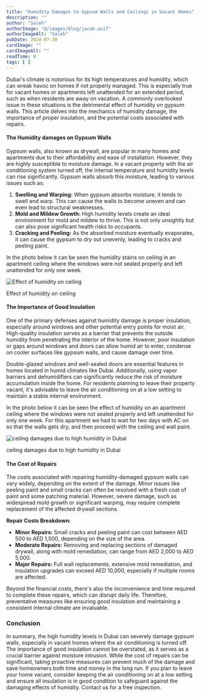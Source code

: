 ```yaml
---
title: "Humidity Damages to Gypsum Walls and Ceilings in Vacant Homes"
description: ""
author: "Saleh"
authorImage: "@/images/blog/jacob.avif"
authorImageAlt: "Saleh"
pubDate: 2024-07-30
cardImage: ""
cardImageAlt: ""
readTime: 0
tags: [ ]
---
```



Dubai's climate is notorious for its high temperatures and humidity, which can wreak havoc on homes if not properly managed. This is especially true for vacant homes or apartments left unattended for an extended period, such as when residents are away on vacation. A commonly overlooked issue in these situations is the detrimental effect of humidity on gypsum walls. This article delves into the mechanics of humidity damage, the importance of proper insulation, and the potential costs associated with repairs.

#### The Humidity damages on Gypsum Walls

Gypsum walls, also known as drywall, are popular in many homes and apartments due to their affordability and ease of installation. However, they are highly susceptible to moisture damage. In a vacant property with the air conditioning system turned off, the internal temperature and humidity levels can rise significantly. Gypsum walls absorb this moisture, leading to various issues such as:

1.  **Swelling and Warping:**  When gypsum absorbs moisture, it tends to swell and warp. This can cause the walls to become uneven and can even lead to structural weaknesses.
2.  **Mold and Mildew Growth:**  High humidity levels create an ideal environment for mold and mildew to thrive. This is not only unsightly but can also pose significant health risks to occupants.
3.  **Cracking and Peeling:**  As the absorbed moisture eventually evaporates, it can cause the gypsum to dry out unevenly, leading to cracks and peeling paint.

In the photo below it can be seen the humidity stains on ceiling in an apartment ceiling where the windows were not sealed properly and left unattended for only one week.

![Effect of humidity on ceiling](https://img1.wsimg.com/isteam/ip/c49a412a-7d5c-4c86-b371-17b58bdd84ac/20240723_105648.jpg/:/cr=t:0%25,l:0%25,w:100%25,h:100%25/rs=w:1280 "Effect of humidity on ceiling")

Effect of humidity on ceiling

#### The Importance of Good Insulation

One of the primary defenses against humidity damage is proper insulation, especially around windows and other potential entry points for moist air. High-quality insulation serves as a barrier that prevents the outside humidity from penetrating the interior of the home. However, poor insulation or gaps around windows and doors can allow humid air to enter, condense on cooler surfaces like gypsum walls, and cause damage over time.

Double-glazed windows and well-sealed doors are essential features in homes located in humid climates like Dubai. Additionally, using vapor barriers and dehumidifiers can significantly reduce the risk of moisture accumulation inside the home. For residents planning to leave their property vacant, it's advisable to leave the air conditioning on at a low setting to maintain a stable internal environment.

In the photo below it can be seen the effect of humidity on an apartment ceiling where the windows were not sealed properly and left unattended for only one week. For this apartment we had to wait for two days with AC on so that the walls gets dry, and then proceed with the ceiling and wall paint.

![ceiling damages due to high humidity in Dubai](https://img1.wsimg.com/isteam/ip/c49a412a-7d5c-4c86-b371-17b58bdd84ac/20240723_105604.jpg/:/cr=t:0%25,l:0%25,w:100%25,h:100%25/rs=w:1280 "ceiling damages due to high humidity in Dubai")

ceiling damages due to high humidity in Dubai

#### The Cost of Repairs

The costs associated with repairing humidity-damaged gypsum walls can vary widely, depending on the extent of the damage. Minor issues like peeling paint and small cracks can often be resolved with a fresh coat of paint and some patching material. However, severe damage, such as widespread mold growth or significant warping, may require complete replacement of the affected drywall sections.

**Repair Costs Breakdown:**

-   **Minor Repairs:**  Small cracks and peeling paint can cost between AED 500 to AED 1,500, depending on the size of the area.
-   **Moderate Repairs:**  Removing and replacing sections of damaged drywall, along with mold remediation, can range from AED 2,000 to AED 5,000.
-   **Major Repairs:**  Full wall replacements, extensive mold remediation, and insulation upgrades can exceed AED 10,000, especially if multiple rooms are affected.

Beyond the financial costs, there's also the inconvenience and time required to complete these repairs, which can disrupt daily life. Therefore, preventative measures like ensuring good insulation and maintaining a consistent internal climate are invaluable.

### Conclusion

In summary, the high humidity levels in Dubai can severely damage gypsum walls, especially in vacant homes where the air conditioning is turned off. The importance of good insulation cannot be overstated, as it serves as a crucial barrier against moisture intrusion. While the cost of repairs can be significant, taking proactive measures can prevent much of the damage and save homeowners both time and money in the long run. If you plan to leave your home vacant, consider keeping the air conditioning on at a low setting and ensure all insulation is in good condition to safeguard against the damaging effects of humidity. Contact us for a free inspection.